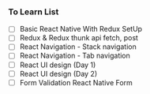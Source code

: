### To Learn List

- [ ] Basic React Native With Redux SetUp
- [ ] Redux & Redux thunk api fetch, post
- [ ] React Navigation - Stack navigation
- [ ] React Navigation - Tab navigation
- [ ] React UI design (Day 1)
- [ ] React UI design (Day 2)
- [ ] Form Validation React Native Form